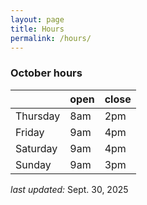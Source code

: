 ```yaml
---
layout: page
title: Hours
permalink: /hours/
---
```


### October hours 

|  | open | close |
|-----|------|-------|
| Thursday | 8am | 2pm |
| Friday | 9am | 4pm |
| Saturday | 9am | 4pm |
| Sunday | 9am | 3pm |

*last updated:* Sept. 30, 2025
